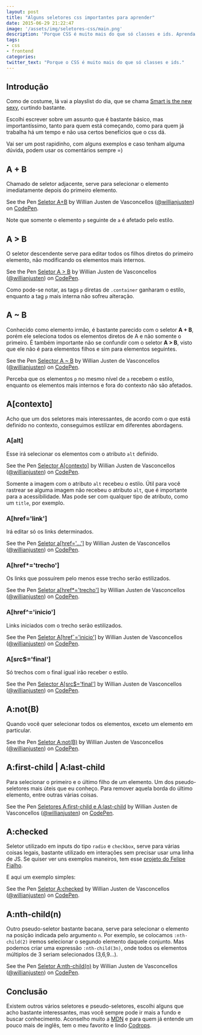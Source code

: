 ```yaml
---
layout: post
title: "Alguns seletores css importantes para aprender"
date: 2015-06-29 21:22:47
image: '/assets/img/seletores-css/main.png'
description: 'Porque CSS é muito mais do que só classes e ids. Aprenda alguns truques legais para facilitar nos seus layouts.'
tags:
- css
- frontend
categories:
twitter_text: "Porque o CSS é muito mais do que só classes e ids."
---
```


## Introdução

Como de costume, lá vai a playslist do dia, que se chama [Smart is the new sexy](https://open.spotify.com/user/spotify/playlist/1ewJMPn8IYsjGCqI1n5dfV), curtindo bastante.

Escolhi escrever sobre um assunto que é bastante básico, mas importantíssimo, tanto para quem está começando, como para quem já trabalha há um tempo e não usa certos benefícios que o css dá.

Vai ser um post rapidinho, com alguns exemplos e caso tenham alguma dúvida, podem usar os comentários sempre =)

## A + B

Chamado de seletor adjacente, serve para selecionar o elemento imediatamente depois do primeiro elemento.

<p data-height="266" data-theme-id="11319" data-slug-hash="vOpvMR" data-default-tab="result" data-user="willianjusten" class='codepen'>See the Pen <a href='http://codepen.io/willianjusten/pen/vOpvMR/'>Seletor A+B</a> by Willian Justen de Vasconcellos (<a href='http://codepen.io/willianjusten'>@willianjusten</a>) on <a href='http://codepen.io'>CodePen</a>.</p>
<script src="//assets.codepen.io/assets/embed/ei.js"></script>

Note que somente o elemento `p` seguinte de `a` é afetado pelo estilo.


## A > B

O seletor descendente serve para editar todos os filhos diretos do primeiro elemento, não modificando os elementos mais internos.

<p data-height="266" data-theme-id="11319" data-slug-hash="doJwEJ" data-default-tab="result" data-user="willianjusten" class='codepen'>See the Pen <a href='http://codepen.io/willianjusten/pen/doJwEJ/'>Seletor A > B</a> by Willian Justen de Vasconcellos (<a href='http://codepen.io/willianjusten'>@willianjusten</a>) on <a href='http://codepen.io'>CodePen</a>.</p>
<script src="//assets.codepen.io/assets/embed/ei.js"></script>

Como pode-se notar, as tags `p` diretas de `.container` ganharam o estilo, enquanto a tag `p` mais interna não sofreu alteração.


## A ~ B

Conhecido como elemento irmão, é bastante parecido com o seletor **A + B**, porém ele seleciona todos os elementos diretos de A e não somente o primeiro. É também importante não se confundir com o seletor **A > B**, visto que ele não é para elementos filhos e sim para elementos seguintes.

<p data-height="266" data-theme-id="11319" data-slug-hash="YXYdoa" data-default-tab="result" data-user="willianjusten" class='codepen'>See the Pen <a href='http://codepen.io/willianjusten/pen/YXYdoa/'>Selector A ~ B</a> by Willian Justen de Vasconcellos (<a href='http://codepen.io/willianjusten'>@willianjusten</a>) on <a href='http://codepen.io'>CodePen</a>.</p>
<script src="//assets.codepen.io/assets/embed/ei.js"></script>

Perceba que os elementos `p` no mesmo nível de `a` recebem o estilo, enquanto os elementos mais internos e fora do contexto não são afetados.


## A[contexto]

Acho que um dos seletores mais interessantes, de acordo com o que está definido no contexto, conseguimos estilizar em diferentes abordagens.

### A[alt]

Esse irá selecionar os elementos com o atributo `alt` definido.

<p data-height="266" data-theme-id="11319" data-slug-hash="xGpMKr" data-default-tab="result" data-user="willianjusten" class='codepen'>See the Pen <a href='http://codepen.io/willianjusten/pen/xGpMKr/'>Selector A[contexto]</a> by Willian Justen de Vasconcellos (<a href='http://codepen.io/willianjusten'>@willianjusten</a>) on <a href='http://codepen.io'>CodePen</a>.</p>
<script src="//assets.codepen.io/assets/embed/ei.js"></script>

Somente a imagem com o atributo `alt` recebeu o estilo. Útil para você rastrear se alguma imagem não recebeu o atributo `alt`, que é importante para a acessibilidade. Mas pode ser com qualquer tipo de atributo, como um `title`, por exemplo.

### A[href='link']

Irá editar só os links determinados.

<p data-height="266" data-theme-id="11319" data-slug-hash="eNyxYz" data-default-tab="result" data-user="willianjusten" class='codepen'>See the Pen <a href='http://codepen.io/willianjusten/pen/eNyxYz/'>Seletor a[href='...']</a> by Willian Justen de Vasconcellos (<a href='http://codepen.io/willianjusten'>@willianjusten</a>) on <a href='http://codepen.io'>CodePen</a>.</p>
<script src="//assets.codepen.io/assets/embed/ei.js"></script>

### A[href*='trecho']

Os links que possuírem pelo menos esse trecho serão estilizados.

<p data-height="266" data-theme-id="11319" data-slug-hash="PqEVoX" data-default-tab="result" data-user="willianjusten" class='codepen'>See the Pen <a href='http://codepen.io/willianjusten/pen/PqEVoX/'>Seletor a[href*='trecho']</a> by Willian Justen de Vasconcellos (<a href='http://codepen.io/willianjusten'>@willianjusten</a>) on <a href='http://codepen.io'>CodePen</a>.</p>
<script src="//assets.codepen.io/assets/embed/ei.js"></script>

### A[href^='inicio']

Links iniciados com o trecho serão estilizados.

<p data-height="266" data-theme-id="11319" data-slug-hash="WvdPNV" data-default-tab="result" data-user="willianjusten" class='codepen'>See the Pen <a href='http://codepen.io/willianjusten/pen/WvdPNV/'>Seletor A[hrefˆ='inicio']</a> by Willian Justen de Vasconcellos (<a href='http://codepen.io/willianjusten'>@willianjusten</a>) on <a href='http://codepen.io'>CodePen</a>.</p>
<script src="//assets.codepen.io/assets/embed/ei.js"></script>

### A[src$='final']

Só trechos com o final igual irão receber o estilo.

<p data-height="266" data-theme-id="11319" data-slug-hash="qdpgEP" data-default-tab="result" data-user="willianjusten" class='codepen'>See the Pen <a href='http://codepen.io/willianjusten/pen/qdpgEP/'>Selector A[src$='final']</a> by Willian Justen de Vasconcellos (<a href='http://codepen.io/willianjusten'>@willianjusten</a>) on <a href='http://codepen.io'>CodePen</a>.</p>
<script src="//assets.codepen.io/assets/embed/ei.js"></script>

## A:not(B)

Quando você quer selecionar todos os elementos, exceto um elemento em particular.

<p data-height="266" data-theme-id="11319" data-slug-hash="PqEVqV" data-default-tab="result" data-user="willianjusten" class='codepen'>See the Pen <a href='http://codepen.io/willianjusten/pen/PqEVqV/'>Seletor A:not(B)</a> by Willian Justen de Vasconcellos (<a href='http://codepen.io/willianjusten'>@willianjusten</a>) on <a href='http://codepen.io'>CodePen</a>.</p>
<script src="//assets.codepen.io/assets/embed/ei.js"></script>


## A:first-child | A:last-child

Para selecionar o primeiro e o último filho de um elemento. Um dos pseudo-seletores mais úteis que eu conheço. Para remover aquela borda do último elemento, entre outras várias coisas.

<p data-height="266" data-theme-id="11319" data-slug-hash="bdazdP" data-default-tab="result" data-user="willianjusten" class='codepen'>See the Pen <a href='http://codepen.io/willianjusten/pen/bdazdP/'>Seletores A:first-child e A:last-child</a> by Willian Justen de Vasconcellos (<a href='http://codepen.io/willianjusten'>@willianjusten</a>) on <a href='http://codepen.io'>CodePen</a>.</p>
<script src="//assets.codepen.io/assets/embed/ei.js"></script>

## A:checked

Seletor utilizado em inputs do tipo `radio` e `checkbox`, serve para várias coisas legais, bastante utilizado em interações sem precisar usar uma linha de JS. Se quiser ver uns exemplos maneiros, tem esse [projeto do Felipe Fialho](http://www.felipefialho.com/css-components/).

E aqui um exemplo simples:

<p data-height="266" data-theme-id="11319" data-slug-hash="NqXoGQ" data-default-tab="result" data-user="willianjusten" class='codepen'>See the Pen <a href='http://codepen.io/willianjusten/pen/NqXoGQ/'>Seletor A:checked</a> by Willian Justen de Vasconcellos (<a href='http://codepen.io/willianjusten'>@willianjusten</a>) on <a href='http://codepen.io'>CodePen</a>.</p>
<script src="//assets.codepen.io/assets/embed/ei.js"></script>

## A:nth-child(n)

Outro pseudo-seletor bastante bacana, serve para selecionar o elemento na posição indicada pelo argumento `n`. Por exemplo, se colocamos `:nth-child(2)` iremos selecionar o segundo elemento daquele conjunto. Mas podemos criar uma expressão `:nth-child(3n)`, onde todos os elementos múltiplos de 3 seriam selecionados (3,6,9...).

<p data-height="266" data-theme-id="11319" data-slug-hash="BNJMjE" data-default-tab="result" data-user="willianjusten" class='codepen'>See the Pen <a href='http://codepen.io/willianjusten/pen/BNJMjE/'>Seletor A:nth-child(n)</a> by Willian Justen de Vasconcellos (<a href='http://codepen.io/willianjusten'>@willianjusten</a>) on <a href='http://codepen.io'>CodePen</a>.</p>
<script src="//assets.codepen.io/assets/embed/ei.js"></script>

## Conclusão

Existem outros vários seletores e pseudo-seletores, escolhi alguns que acho bastante interessantes, mas você sempre pode ir mais a fundo e buscar conhecimento. Aconselho muito a [MDN](https://developer.mozilla.org/pt-BR/docs/Web/CSS/CSS_Reference) e para quem já entende um pouco mais de inglês, tem o meu favorito e lindo [Codrops](http://tympanus.net/codrops/css_reference).
